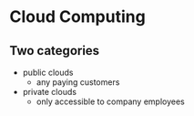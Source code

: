 # Cloud Computing


## Two categories
- public clouds
  - any paying customers
- private clouds
  - only accessible to company employees
  
 

